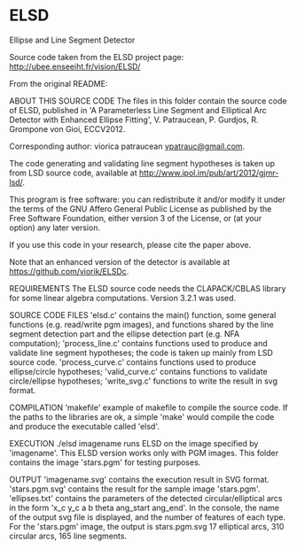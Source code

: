 # ELSD
Ellipse and Line Segment Detector

Source code taken from the ELSD project page: http://ubee.enseeiht.fr/vision/ELSD/

From the original README: 

ABOUT THIS SOURCE CODE
The files in this folder contain the source code of ELSD, published in 
'A Parameterless Line Segment and Elliptical Arc Detector with Enhanced Ellipse
Fitting', V. Patraucean, P. Gurdjos, R. Grompone von Gioi, ECCV2012.

Corresponding author: viorica patraucean vpatrauc@gmail.com.  
 
The code generating and validating line segment hypotheses is taken up from 
LSD source code, available at http://www.ipol.im/pub/art/2012/gjmr-lsd/.

This program is free software: you can redistribute it and/or modify it under
the terms of the GNU Affero General Public License as published by the Free 
Software Foundation, either version 3 of the License, or (at your option) any
later version. 

If you use this code in your research, please cite the paper above.

Note that an enhanced version of the detector is available at <a>https://github.com/viorik/ELSDc</a>.

REQUIREMENTS
The ELSD source code needs the CLAPACK/CBLAS library for some linear algebra 
computations. Version 3.2.1 was used.


SOURCE CODE FILES
'elsd.c'          contains the main() function, some general functions (e.g. 
                  read/write pgm images), and functions shared by the line 
                  segment detection part and the ellipse detection part (e.g. 
                  NFA computation);
'process_line.c'  contains functions used to produce and validate line segment 
                  hypotheses; the code is taken up mainly from LSD source code.
'process_curve.c' contains functions used to produce ellipse/circle hypotheses;
'valid_curve.c'   contains functions to validate circle/ellipse hypotheses;
'write_svg.c'     functions to write the result in svg format.


COMPILATION
'makefile'    example of makefile to compile the source code. If the paths 
                  to the libraries are ok, a simple 'make' would compile the 
                  code and produce the executable called 'elsd'.


EXECUTION
./elsd imagename  runs ELSD on the image specified by 'imagename'. This ELSD 
                  version works only with PGM images. This folder contains the
                  image 'stars.pgm' for testing purposes.   


OUTPUT
'imagename.svg'   contains the execution result in SVG format. 'stars.pgm.svg' 
                  contains the result for the sample image 'stars.pgm'.       
'ellipses.txt'    contains the parameters of the detected circular/elliptical 
                  arcs in the form 'x_c y_c a b theta ang_start ang_end'.
In the console, the name of the output svg file is displayed, and the number
of features of each type. For the 'stars.pgm' image, the output is
stars.pgm.svg
17 elliptical arcs, 310 circular arcs, 165 line segments.

 

